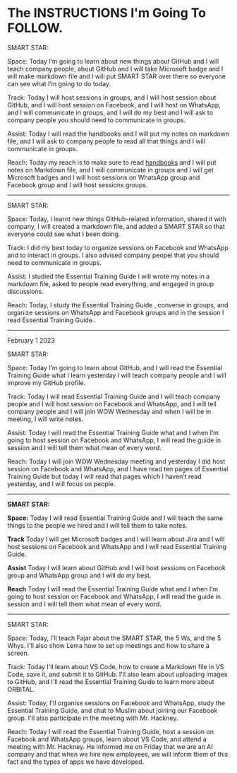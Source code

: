 # The INSTRUCTIONS I'm Going To FOLLOW.

SMART STAR:

Space: Today I’m going to learn about new things about GitHub and I will teach company people, about GitHub and I will take Microsoft badge and I will make markdown file and I will put SMART STAR over there so everyone can see what I’m going to do today. 

Track: Today I will host sessions in groups, and I will host session about GitHub, and I will host session on Facebook, and I will host on WhatsApp, and I will communicate in groups, and I will do my best and I will ask to company people you should need to communicate in groups.

Assist: Today I will read the handbooks and I will put my notes on markdown file, and I will ask to company people to read all that things and I will communicate in groups.

Reach: Today my reach is to make sure to read [handbooks](https://reveltek.com/files/training-manual.pdf) and I will put notes on Markdown file, and I will communicate in groups and I will get Microsoft badges and I will host sessions on WhatsApp group and Facebook group and I will host sessions groups. 

---

SMART STAR:

Space: Today, I learnt new things GitHub-related information, shared it with company, I will created a markdown file, and added a SMART STAR so that everyone could see what I been doing.

Track: I did my best today to organize sessions on Facebook and WhatsApp and to interact in groups. I also advised company peopel that you should need to communicate in groups.

Assist: I studied the Essential Training Guide I will wrote my notes in a markdown file, asked to people read everything, and engaged in group discussions.

Reach: Today, I study the Essential Training Guide , converse in groups, and organize sessions on WhatsApp and Facebook groups and in the session I read Essential Training Guide..

---

February 1 2023

SMART STAR:

Space: Today I’m going to learn about GitHub, and I will read the Essential Training Guide what I learn yesterday I will teach company people and I will improve my GitHub profile.

Track: Today I will read Essential Training Guide and I will teach company people and I will host session on Facebook and WhatsApp, and I will tell company people and I will join WOW Wednesday and when I will be in meeting, I will write notes.

Assist: Today I will read the Essential Training Guide what and I when I’m going to host session on Facebook and WhatsApp, I will read the guide in session and I will tell them what mean of every word.

Reach: Today I will join WOW Wednesday meeting and yesterday I did host session on Facebook and WhatsApp, and I have read ten pages of Essential Training Guide but today I will read that pages which I haven’t read yesterday, and I will focus on people.

---

**SMART STAR:**

**Space:** Today I will read Essential Training Guide and I will teach the same things to the people we hired and I will tell them to take notes.

**Track** Today I will get Microsoft badges and I will learn about Jira and I will host sessions on Facebook and WhatsApp and I will read Essential Training Guide.

**Assist** Today I will learn about GitHub and I will host sessions on Facebook group and WhatsApp group and I will do my best.

**Reach** Today I will read the Essential Training Guide what and I when I’m going to host session on Facebook and WhatsApp, I will read the guide in session and I will tell them what mean of every word.

---

SMART STAR:

Space: Today, I'll teach Fajar about the SMART STAR, the 5 Ws, and the 5 Whys. I'll also show Lema how to set up meetings and how to share a screen.

Track: Today I'll learn about VS Code, how to create a Markdown file in VS Code, save it, and submit it to GitHub. I'll also learn about uploading images to GitHub, and I'll read the Essential Training Guide to learn more about ORBITAL.

Assist: Today, I'll organise sessions on Facebook and WhatsApp, study the Essential Training Guide, and chat to Muslim about joining our Facebook group. I'll also participate in the meeting with Mr. Hackney.

Reach: Today I will read the Essential Training Guide, host a session on Facebook and WhatsApp groups, learn about VS Code, and attend a meeting with Mr. Hackney. He informed me on Friday that we are an AI company and that when we hire new employees, we will inform them of this fact and the types of apps we have developed.
